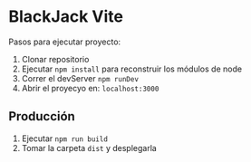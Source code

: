 # BlackJack Vite

Pasos para ejecutar proyecto: 

1. Clonar repositorio
2. Ejecutar ```npm install``` para reconstruir los módulos de node
3. Correr el devServer ```npm runDev```
4. Abrir el proyecyo en: ```localhost:3000```

## Producción

1. Ejecutar ```npm run build```
2. Tomar la carpeta ```dist``` y desplegarla
